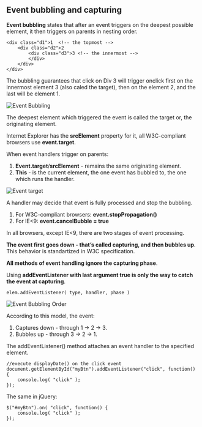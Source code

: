 ## Event bubbling and capturing ##

**Event bubbling** states that after an event triggers on the deepest possible element, it then triggers on parents in nesting order.

    <div class="d1">1  <!-- the topmost -->
	    <div class="d2">2
		    <div class="d3">3 <!-- the innermost -->
		    </div>
	    </div>
    </div>

The bubbling guarantees that click on Div 3 will trigger onclick first on the innermost element 3 (also caled the target), then on the element 2, and the last will be element 1.

![Event Bubbling](/event-order-bubbling.gif)

The deepest element which triggered the event is called the target or, the originating element.

Internet Explorer has the **srcElement** property for it, all W3C-compliant browsers use **event.target**.

When event handlers trigger on parents:

1. **Event.target**/**srcElement** - remains the same originating element.
2. **This** - is the current element, the one event has bubbled to, the one which runs the handler.

![Event target](/event-order-bubbling-target.png)


A handler may decide that event is fully processed and stop the bubbling.

1. For W3C-compliant browsers: **event.stopPropagation()**
2. For IE<9: **event.cancelBubble = true**


In all browsers, except IE<9, there are two stages of event processing.


**The event first goes down - that’s called capturing, and then bubbles up**. This behavior is standartized in W3C specification.

**All methods of event handling ignore the capturing phase**. 

Using **addEventListener with last argument true is only the way to catch the event at capturing**.

    elem.addEventListener( type, handler, phase )


![Event Bubbling Order](/event-order-w3c.gif)

According to this model, the event:

1. Captures down - through 1 -> 2 -> 3.
2. Bubbles up - through 3 -> 2 -> 1.

The addEventListener() method attaches an event handler to the specified element.

    //execute displayDate() on the click event
    document.getElementById("myBtn").addEventListener("click", function() {
		console.log( "click" );
    });

The same in jQuery:

    $("#myBtn").on( "click", function() {
    	console.log( "click" );
    });
    


